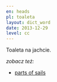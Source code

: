 ```yaml
---
en: heads
pl: toaleta
layout: dict_word
date: 2013-12-29
level: cc
---
```


Toaleta na jachcie.

*zobacz też:*

* [parts of sails](/dict/hull/heads.html)